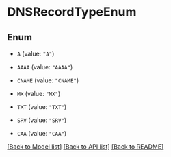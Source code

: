 # DNSRecordTypeEnum

## Enum


* `A` (value: `"A"`)

* `AAAA` (value: `"AAAA"`)

* `CNAME` (value: `"CNAME"`)

* `MX` (value: `"MX"`)

* `TXT` (value: `"TXT"`)

* `SRV` (value: `"SRV"`)

* `CAA` (value: `"CAA"`)


[[Back to Model list]](../README.md#documentation-for-models) [[Back to API list]](../README.md#documentation-for-api-endpoints) [[Back to README]](../README.md)


